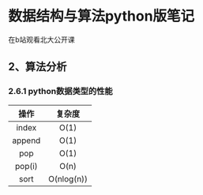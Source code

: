 # 数据结构与算法python版笔记
在b站观看北大公开课

## 2、算法分析

### 2.6.1  python数据类型的性能

操作    |复杂度
:-:     |:-:
index   | O(1)
append  | O(1)
pop     | O(1)
pop(i)  | O(n)
sort    | O(nlog(n))



